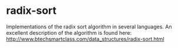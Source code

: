 # radix-sort
Implementations of the radix sort algorithm in several languages. An excellent description of the algorithm is found here: http://www.btechsmartclass.com/data_structures/radix-sort.html
